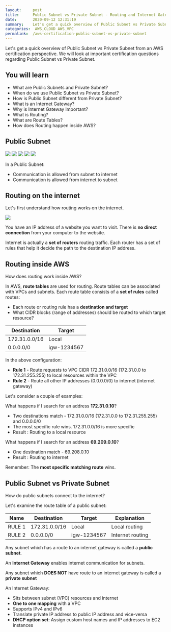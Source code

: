 ```yaml
---
layout:     post
title:      Public Subnet vs Private Subnet - Routing and Internet Gateway - AWS Certification Cheat Sheet
date:       2020-09-12 12:31:19
summary:    Let's get a quick overview of Public Subnet vs Private Subnet from an AWS certification perspective. We will look at important certification questions regarding Public Subnet vs Private Subnet. 
categories:  AWS_CLOUD AWS_VPC
permalink:  /aws-certification-public-subnet-vs-private-subnet
---
```


Let's get a quick overview of Public Subnet vs Private Subnet from an AWS certification perspective. We will look at important certification questions regarding Public Subnet vs Private Subnet.

## You will learn
- What are Public Subnets and Private Subnet?
- When do we use Public Subnet vs Private Subnet?
- How is Public Subnet different from Private Subnet?
- What is an Internet Gateway?
- Why is Internet Gateway Important?
- What is Routing?
- What are Route Tables?
- How does Routing happen inside AWS?




## Public Subnet

![](/images/aws/00-icons/subnet.png) 
![](/images/arrowbi.png)
![](/images/aws/00-icons/internetgateway.png) 
![](/images/arrowbi.png)
![](/images/aws/00-icons/internet.png) 

In a Public Subnet:
- Communication is allowed from subnet to internet
- Communication is allowed from internet to subnet

## Routing on the internet

Let's first understand how routing works on the internet.

![](/images/aws/vpc/10-vpc-router.png)

You have an IP address of a website you want to visit. There is **no direct connection** from your computer to the website.

Internet is actually a **set of routers** routing traffic. Each router has a set of rules that help it decide the path to the destination IP address.

## Routing inside AWS

How does routing work inside AWS?

In AWS, **route tables** are used for routing. Route tables can be associated with VPCs and subnets. Each route table consists of a **set of rules** called routes:
- Each route or routing rule has a **destination and target**
- What CIDR blocks (range of addresses) should be routed to which target resource?

| Destination             | Target                 |
|--|--|
| 172.31.0.0/16           | Local                  |
|        0.0.0.0/0        | igw-1234567            |


In the above configuration:
- **Rule 1** - Route requests to VPC CIDR 172.31.0.0/16 (172.31.0.0 to 172.31.255.255) to local resources within the VPC
- **Rule 2** - Route all other IP addresses (0.0.0.0/0) to internet (internet gateway)

Let's consider a couple of examples:

What happens if I search for an address **172.31.0.10**?
- Two destinations match -  172.31.0.0/16 (172.31.0.0 to 172.31.255.255) and 0.0.0.0/0
- The most specific rule wins. 172.31.0.0/16 is more specific
- Result : Routing to a local resource

What happens if I search for an address **69.209.0.10**?
- One destination match - 69.208.0.10 
- Result : Routing to internet

Remember: The **most specific matching route** wins.

## Public Subnet vs Private Subnet

How do public subnets connect to the internet?

Let's examine the route table of a public subnet:

|Name | Destination             | Target                 | Explanation               |
|--|--|--|--|
|RULE 1| 172.31.0.0/16            | Local                  | Local routing   |
|RULE 2|        0.0.0.0/0        | igw-1234567            | Internet routing|

Any subnet which has a route to an internet gateway is called a **public subnet**.

An **Internet Gateway** enables internet communication for subnets. 

Any subnet which **DOES NOT** have route to an internet gateway is called a **private subnet**

An Internet Gateway:
- Sits between subnet (VPC) resources  and internet
- **One to one mapping** with a VPC
- Supports IPv4 and IPv6
- Translate private IP address to public IP address and vice-versa
- **DHCP option set**: Assign custom host names and IP addresses to EC2 instances

